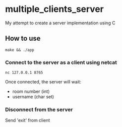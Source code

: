 # multiple_clients_server
My attempt to create a server implementation using C

## How to use
```
make && ./app
```
### Connect to the server as a client using netcat
```
nc 127.0.0.1 8765
```
Once connected, the server will wait:
- room number (int)
- username (char set)
### Disconnect from the server
Send 'exit' from client
